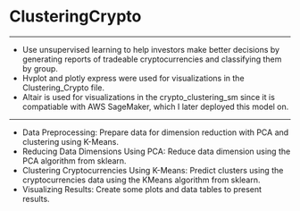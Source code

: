 # ClusteringCrypto
---
- Use unsupervised learning to help investors make better decisions by generating reports of tradeable cryptocurrencies and classifying them by group. 
- Hvplot and plotly express were used for visualizations in the Clustering_Crypto file. 
- Altair is used for visualizations in the crypto_clustering_sm since it is compatiable with AWS SageMaker, which I later deployed this model on.
---
- Data Preprocessing: Prepare data for dimension reduction with PCA and clustering using K-Means.
- Reducing Data Dimensions Using PCA: Reduce data dimension using the PCA algorithm from sklearn.
- Clustering Cryptocurrencies Using K-Means: Predict clusters using the cryptocurrencies data using the KMeans algorithm from sklearn.
- Visualizing Results: Create some plots and data tables to present results.
